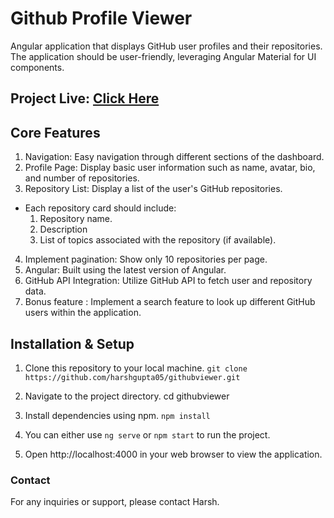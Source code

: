 # Github Profile Viewer

Angular application that displays GitHub user profiles and their repositories. The application should be user-friendly, leveraging Angular Material for UI components.

 ## Project Live: [Click Here](https://githubviewer-beta.vercel.app/)

## Core Features
1. Navigation: Easy navigation through different sections of the dashboard.
2. Profile Page: Display basic user information such as name, avatar, bio, and number of repositories.
3. Repository List: Display a list of the user's GitHub repositories.
- Each repository card should include:
    1. Repository name.
    2. Description
    3. List of topics associated with the repository (if available).
4. Implement pagination: Show only 10 repositories per page.
5. Angular: Built using the latest version of Angular.
6. GitHub API Integration: Utilize GitHub API to fetch user and repository data.
7. Bonus feature : Implement a search feature to look up different GitHub users within the application.

## Installation & Setup
1. Clone this repository to your local machine.
`git clone https://github.com/harshgupta05/githubviewer.git`

3. Navigate to the project directory.
cd githubviewer

4. Install dependencies using npm.
`npm install`

5. You can either use `ng serve` or `npm start` to run the project.

6. Open http://localhost:4000 in your web browser to view the application.

### Contact
For any inquiries or support, please contact Harsh.
